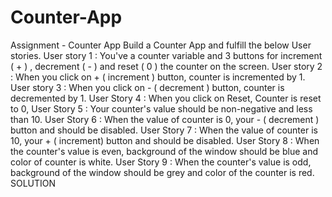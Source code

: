 # Counter-App
Assignment - Counter App Build a Counter App and fulfill the below User stories.  User story 1 : You've a counter variable and 3 buttons for increment ( + ) , decrement ( - ) and reset ( 0 ) the counter on the screen.    User story 2 : When you click on + ( increment ) button, counter is incremented by 1.  User story 3 : When you click on - ( decrement ) button, counter is decremented by 1.  User Story 4 : When you click on Reset, Counter is reset to 0,  User Story 5 : Your counter's value should be non-negative and less than 10.  User Story 6 : When the value of counter is 0, your - ( decrement ) button and should be disabled.  User Story 7 : When the value of counter is 10, your + ( increment) button and should be disabled.  User Story 8 : When the counter's value is even, background of the window should be blue and color of counter is white.  User Story 9 : When the counter's value is odd, background of the window should be grey and color of the counter is red. SOLUTION
